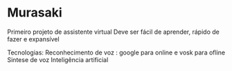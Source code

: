 # Murasaki

  Primeiro projeto de assistente virtual
  Deve ser fácil de aprender, rápido de fazer e expansível

 Tecnologias:
    Reconhecimento de voz : google para online e vosk para ofline
    Sintese de voz
    Inteligência artificial 